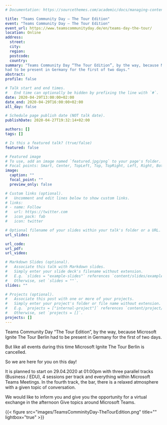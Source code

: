 ```yaml
---
# Documentation: https://sourcethemes.com/academic/docs/managing-content/

title: "Teams Community Day – The Tour Edition"
event: "Teams Community Day – The Tour Edition"
event_url: https://www.teamscommunityday.de/en/teams-day-the-tour/
location: Online
address:
  street:
  city:
  region:
  postcode:
  country:
summary: "Teams Community Day “The Tour Edition”, by the way, because Microsoft Ignite The Tour Berlin
had to be present in Germany for the first of two days."
abstract:
profile: false

# Talk start and end times.
#   End time can optionally be hidden by prefixing the line with `#`.
date: 2020-04-29T13:00:00+02:00
date_end: 2020-04-29T16:00:00+02:00
all_day: false

# Schedule page publish date (NOT talk date).
publishDate: 2020-04-27T19:32:14+02:00

authors: []
tags: []

# Is this a featured talk? (true/false)
featured: false

# Featured image
# To use, add an image named `featured.jpg/png` to your page's folder. 
# Focal points: Smart, Center, TopLeft, Top, TopRight, Left, Right, BottomLeft, Bottom, BottomRight.
image:
  caption: ""
  focal_point: ""
  preview_only: false

# Custom links (optional).
#   Uncomment and edit lines below to show custom links.
# links:
# - name: Follow
#   url: https://twitter.com
#   icon_pack: fab
#   icon: twitter

# Optional filename of your slides within your talk's folder or a URL.
url_slides:

url_code:
url_pdf:
url_video:

# Markdown Slides (optional).
#   Associate this talk with Markdown slides.
#   Simply enter your slide deck's filename without extension.
#   E.g. `slides = "example-slides"` references `content/slides/example-slides.md`.
#   Otherwise, set `slides = ""`.
slides: ""

# Projects (optional).
#   Associate this post with one or more of your projects.
#   Simply enter your project's folder or file name without extension.
#   E.g. `projects = ["internal-project"]` references `content/project/deep-learning/index.md`.
#   Otherwise, set `projects = []`.
projects: []
---
```


Teams Community Day “The Tour Edition”, by the way, because Microsoft Ignite The Tour Berlin
had to be present in Germany for the first of two days.

But like all events during this time Microsoft Ignite The Tour Berlin is cancelled.

So we are here for you on this day!

It is planned to start on 29.04.2020 at 01:00pm with three parallel tracks (Business / EDU),
4 sessions per track and everything within Microsoft Teams Meetings. In the fourth track, the bar, there is a relaxed atmosphere with a given topic of conversation.

We would like to inform you and give you the opportunity for a virtual exchange in the afternoon
Give topics around Microsoft Teams.

{{< figure src="images/TeamsComminityDay-TheTourEdition.png" title="" lightbox="true" >}}